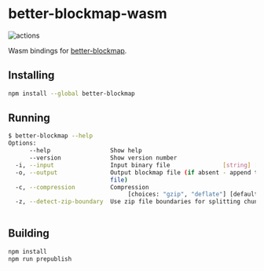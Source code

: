 # better-blockmap-wasm
![actions](https://github.com/indutny/better-blockmap-wasm/actions/workflows/ci/badge.svg)

Wasm bindings for [better-blockmap][0].

## Installing

```sh
npm install --global better-blockmap
```

## Running

```sh
$ better-blockmap --help
Options:
      --help                 Show help                                 [boolean]
      --version              Show version number                       [boolean]
  -i, --input                Input binary file               [string] [required]
  -o, --output               Output blockmap file (if absent - append to input
                             file)                                      [string]
  -c, --compression          Compression
                                  [choices: "gzip", "deflate"] [default: "gzip"]
  -z, --detect-zip-boundary  Use zip file boundaries for splitting chunks
                                                                       [boolean]
```

## Building

```sh
npm install
npm run prepublish
```

[0]: https://github.com/indutny/better-blockmap
